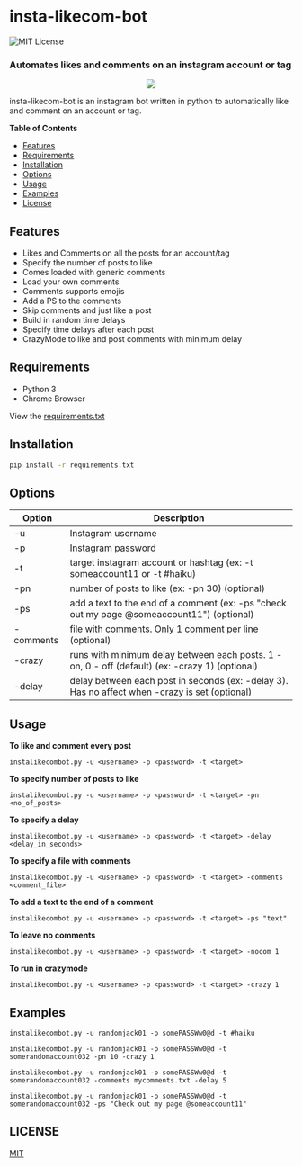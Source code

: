 # insta-likecom-bot
![MIT License](https://img.shields.io/github/license/shine-jayakumar/Covid19-Exploratory-Analysis-With-SQL)

### Automates likes and comments on an instagram account or tag

<p align="center">
<img src="https://github.com/shine-jayakumar/insta-likecom-bot/blob/master/instalikecombot.png"/>
</p>

insta-likecom-bot is an instagram bot written in python to automatically like and comment on an account or tag.

**Table of Contents**
- [Features](#Features "Features")
- [Requirements](#Requirements "Requirements")
- [Installation](#Installation "Installation")
- [Options](#Options "Options")
- [Usage](#Usage "Usage")
- [Examples](#Examples "Examples")
- [License](#LICENSE "License")

## Features
- Likes and Comments on all the posts for an account/tag
- Specify the number of posts to like
- Comes loaded with generic comments
- Load your own comments
- Comments supports emojis
- Add a PS to the comments
- Skip comments and just like a post
- Build in random time delays
- Specify time delays after each post
- CrazyMode to like and post comments with minimum delay

## Requirements
- Python 3
- Chrome Browser

View the [requirements.txt](https://github.com/shine-jayakumar/insta-likecom-bot/blob/master/requirements.txt)

## Installation
```sh
pip install -r requirements.txt
```
## Options
| Option | Description |
| ------ | ------ |
| -u | Instagram username |
| -p | Instagram password |
| -t | target instagram account or hashtag (ex: -t someaccount11 or -t #haiku) |
| -pn | number of posts to like (ex: -pn 30) (optional) |
| -ps | add a text to the end of a comment (ex: -ps "check out my page @someaccount11") (optional) |
| -comments | file with comments. Only 1 comment per line (optional) |
| -crazy | runs with minimum delay between each posts. 1 - on, 0 - off (default) (ex: -crazy 1) (optional) |
| -delay | delay between each post in seconds (ex: -delay 3). Has no affect when -crazy is set (optional) |

## Usage
**To like and comment every post**
```
instalikecombot.py -u <username> -p <password> -t <target>
```
    
**To specify number of posts to like**
```
instalikecombot.py -u <username> -p <password> -t <target> -pn <no_of_posts>
```
    
**To specify a delay**
```
instalikecombot.py -u <username> -p <password> -t <target> -delay <delay_in_seconds>
```

**To specify a file with comments**
```
instalikecombot.py -u <username> -p <password> -t <target> -comments <comment_file>
```

**To add a text to the end of a comment**
```
instalikecombot.py -u <username> -p <password> -t <target> -ps "text"
```

**To leave no comments**
```
instalikecombot.py -u <username> -p <password> -t <target> -nocom 1
```

**To run in crazymode**
```
instalikecombot.py -u <username> -p <password> -t <target> -crazy 1
```

## Examples
```
instalikecombot.py -u randomjack01 -p somePASSWw0@d -t #haiku
```
```
instalikecombot.py -u randomjack01 -p somePASSWw0@d -t somerandomaccount032 -pn 10 -crazy 1
```
```
instalikecombot.py -u randomjack01 -p somePASSWw0@d -t somerandomaccount032 -comments mycomments.txt -delay 5
```
```
instalikecombot.py -u randomjack01 -p somePASSWw0@d -t somerandomaccount032 -ps "Check out my page @someaccount11"
```
    
## LICENSE
[MIT](https://github.com/shine-jayakumar/insta-likecom-bot/blob/master/LICENSE)
